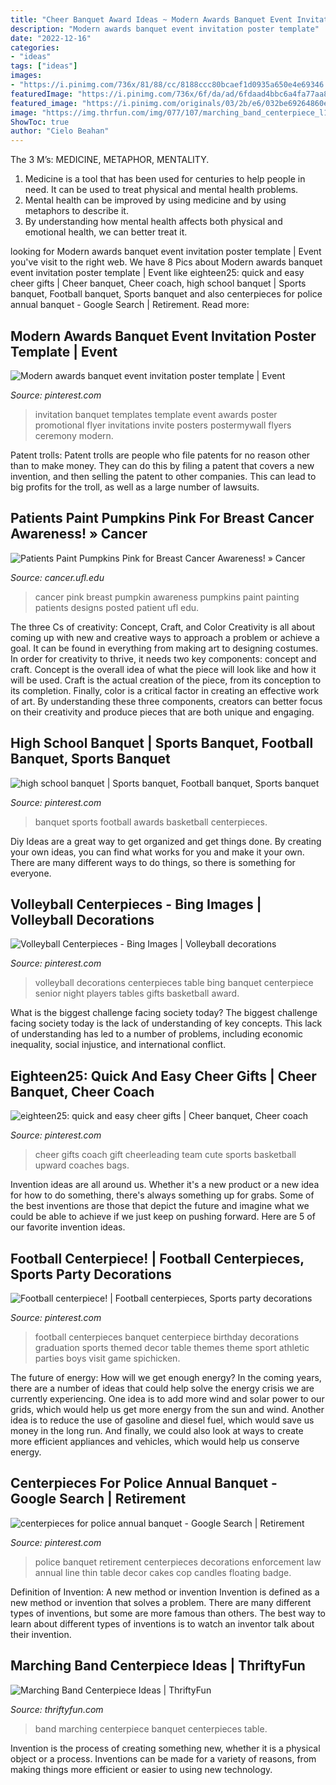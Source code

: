 ```yaml
---
title: "Cheer Banquet Award Ideas ~ Modern Awards Banquet Event Invitation Poster Template"
description: "Modern awards banquet event invitation poster template"
date: "2022-12-16"
categories:
- "ideas"
tags: ["ideas"]
images:
- "https://i.pinimg.com/736x/81/88/cc/8188ccc80bcaef1d0935a650e4e69346.jpg"
featuredImage: "https://i.pinimg.com/736x/6f/da/ad/6fdaad4bbc6a4fa77aa8999b2a11591c--football-banquet-banquet-ideas.jpg"
featured_image: "https://i.pinimg.com/originals/03/2b/e6/032be69264860e3d89729dd792f54ef0.jpg"
image: "https://img.thrfun.com/img/077/107/marching_band_centerpiece_l1.jpg"
ShowToc: true
author: "Cielo Beahan"
---
```



The 3 M’s: MEDICINE, METAPHOR, MENTALITY.
1. Medicine is a tool that has been used for centuries to help people in need. It can be used to treat physical and mental health problems.
2. Mental health can be improved by using medicine and by using metaphors to describe it.
3. By understanding how mental health affects both physical and emotional health, we can better treat it.

	

		
looking for Modern awards banquet event invitation poster template | Event you've visit to the right web. We have 8 Pics about Modern awards banquet event invitation poster template | Event like eighteen25: quick and easy cheer gifts | Cheer banquet, Cheer coach, high school banquet | Sports banquet, Football banquet, Sports banquet and also centerpieces for police annual banquet - Google Search | Retirement. Read more:
		
    
## Modern Awards Banquet Event Invitation Poster Template | Event

<img loading=lazy src="https://i.pinimg.com/736x/81/88/cc/8188ccc80bcaef1d0935a650e4e69346.jpg" onerror="this.onerror=null;this.src='https://tse3.mm.bing.net/th?id=OIP.UNCpVYifsx1t7neAt4_IYgHaLH&amp;pid=15.1';" alt="Modern awards banquet event invitation poster template | Event">

_Source: pinterest.com_

>invitation banquet templates template event awards poster promotional flyer invitations invite posters postermywall flyers ceremony modern. 

	

Patent trolls:
Patent trolls are people who file patents for no reason other than to make money. They can do this by filing a patent that covers a new invention, and then selling the patent to other companies. This can lead to big profits for the troll, as well as a large number of lawsuits.

    
## Patients Paint Pumpkins Pink For Breast Cancer Awareness! » Cancer

<img loading=lazy src="https://cancer.ufl.edu/files/2011/10/P10003141.jpg" onerror="this.onerror=null;this.src='https://tse2.mm.bing.net/th?id=OIP.dYigy4VkU8dHSII6g1LyZwHaJ4&amp;pid=15.1';" alt="Patients Paint Pumpkins Pink for Breast Cancer Awareness! » Cancer">

_Source: cancer.ufl.edu_

>cancer pink breast pumpkin awareness pumpkins paint painting patients designs posted patient ufl edu. 

	

The three Cs of creativity: Concept, Craft, and Color
Creativity is all about coming up with new and creative ways to approach a problem or achieve a goal. It can be found in everything from making art to designing costumes. In order for creativity to thrive, it needs two key components: concept and craft. Concept is the overall idea of what the piece will look like and how it will be used. Craft is the actual creation of the piece, from its conception to its completion. Finally, color is a critical factor in creating an effective work of art. By understanding these three components, creators can better focus on their creativity and produce pieces that are both unique and engaging.

    
## High School Banquet | Sports Banquet, Football Banquet, Sports Banquet

<img loading=lazy src="https://i.pinimg.com/736x/6f/da/ad/6fdaad4bbc6a4fa77aa8999b2a11591c--football-banquet-banquet-ideas.jpg" onerror="this.onerror=null;this.src='https://tse1.mm.bing.net/th?id=OIP.gJgc0Dnq9H40FmSt01BHvwHaEi&amp;pid=15.1';" alt="high school banquet | Sports banquet, Football banquet, Sports banquet">

_Source: pinterest.com_

>banquet sports football awards basketball centerpieces. 

	

Diy Ideas are a great way to get organized and get things done. By creating your own ideas, you can find what works for you and make it your own. There are many different ways to do things, so there is something for everyone.

    
## Volleyball Centerpieces - Bing Images | Volleyball Decorations

<img loading=lazy src="https://i.pinimg.com/originals/03/2b/e6/032be69264860e3d89729dd792f54ef0.jpg" onerror="this.onerror=null;this.src='https://tse3.mm.bing.net/th?id=OIP.FLu-qgYEXTIt1YU3EkP_OgHaJ6&amp;pid=15.1';" alt="Volleyball Centerpieces - Bing Images | Volleyball decorations">

_Source: pinterest.com_

>volleyball decorations centerpieces table bing banquet centerpiece senior night players tables gifts basketball award. 

	

What is the biggest challenge facing society today?
The biggest challenge facing society today is the lack of understanding of key concepts. This lack of understanding has led to a number of problems, including economic inequality, social injustice, and international conflict.

    
## Eighteen25: Quick And Easy Cheer Gifts | Cheer Banquet, Cheer Coach

<img loading=lazy src="https://i.pinimg.com/originals/1e/3a/ec/1e3aec911a67064e05fd63ec99431ada.jpg" onerror="this.onerror=null;this.src='https://tse4.mm.bing.net/th?id=OIP.vneKV7xiTlmfKxxAEdQLFwAAAA&amp;pid=15.1';" alt="eighteen25: quick and easy cheer gifts | Cheer banquet, Cheer coach">

_Source: pinterest.com_

>cheer gifts coach gift cheerleading team cute sports basketball upward coaches bags. 

	

Invention ideas are all around us. Whether it's a new product or a new idea for how to do something, there's always something up for grabs. Some of the best inventions are those that depict the future and imagine what we could be able to achieve if we just keep on pushing forward. Here are 5 of our favorite invention ideas.

    
## Football Centerpiece! | Football Centerpieces, Sports Party Decorations

<img loading=lazy src="https://i.pinimg.com/originals/4a/34/d0/4a34d01e42fef7b2573c97fa720f080a.jpg" onerror="this.onerror=null;this.src='https://tse3.mm.bing.net/th?id=OIP.GIGygUkQlLilMQj1dJsXgQHaHR&amp;pid=15.1';" alt="Football centerpiece! | Football centerpieces, Sports party decorations">

_Source: pinterest.com_

>football centerpieces banquet centerpiece birthday decorations graduation sports themed decor table themes theme sport athletic parties boys visit game spichicken. 

	

The future of energy: How will we get enough energy?
In the coming years, there are a number of ideas that could help solve the energy crisis we are currently experiencing. One idea is to add more wind and solar power to our grids, which would help us get more energy from the sun and wind. Another idea is to reduce the use of gasoline and diesel fuel, which would save us money in the long run. And finally, we could also look at ways to create more efficient appliances and vehicles, which would help us conserve energy.

    
## Centerpieces For Police Annual Banquet - Google Search | Retirement

<img loading=lazy src="https://i.pinimg.com/originals/40/64/54/406454101dcc5cc9383bed6a0c77f3e3.jpg" onerror="this.onerror=null;this.src='https://tse3.mm.bing.net/th?id=OIP.QeD00PzVdhfIk351PtkmWgHaJ3&amp;pid=15.1';" alt="centerpieces for police annual banquet - Google Search | Retirement">

_Source: pinterest.com_

>police banquet retirement centerpieces decorations enforcement law annual line thin table decor cakes cop candles floating badge. 

	

Definition of Invention: A new method or invention
Invention is defined as a new method or invention that solves a problem. There are many different types of inventions, but some are more famous than others. The best way to learn about different types of inventions is to watch an inventor talk about their invention.

    
## Marching Band Centerpiece Ideas | ThriftyFun

<img loading=lazy src="https://img.thrfun.com/img/077/107/marching_band_centerpiece_l1.jpg" onerror="this.onerror=null;this.src='https://tse4.mm.bing.net/th?id=OIP.sMTNnq-M8vOluqPUkFybGwHaFj&amp;pid=15.1';" alt="Marching Band Centerpiece Ideas | ThriftyFun">

_Source: thriftyfun.com_

>band marching centerpiece banquet centerpieces table. 

	

Invention is the process of creating something new, whether it is a physical object or a process. Inventions can be made for a variety of reasons, from making things more efficient or easier to using new technology. 

